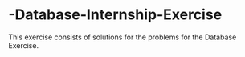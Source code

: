 # -Database-Internship-Exercise
This exercise consists of solutions for the problems for the Database Exercise.
